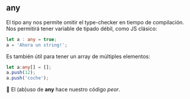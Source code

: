 ## any

El tipo any nos permite omitir el type-checker en tiempo de compilación. Nos permitirá tener variable de tipado débil, como JS clásico:
```ts
let a : any = true;
a = 'Ahora un string!';
```

Es también útil para tener un array de múltiples elementos:
```ts
let a:any[] = [];
a.push(12);
a.push('coche');
```

🤷‍ El (ab)uso de **any** hace nuestro código _peor_.
